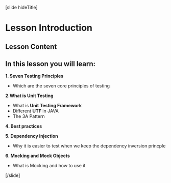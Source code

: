 [slide hideTitle]

# Lesson Introduction

## Lesson Content

## In this lesson you will learn:

**1. Seven Testing Principles**
- Which are the seven core principles of testing

**2.What is Unit Testing**
- What is **Unit Testing Framework**
- Different **UTF** in JAVA
- The 3A Pattern

**4. Best practices**

**5. Dependency injection**
- Why it is easier to test when we keep the dependency inversion princple

**6. Mocking and Mock Objects**
- What is Mocking and how to use it

[/slide]